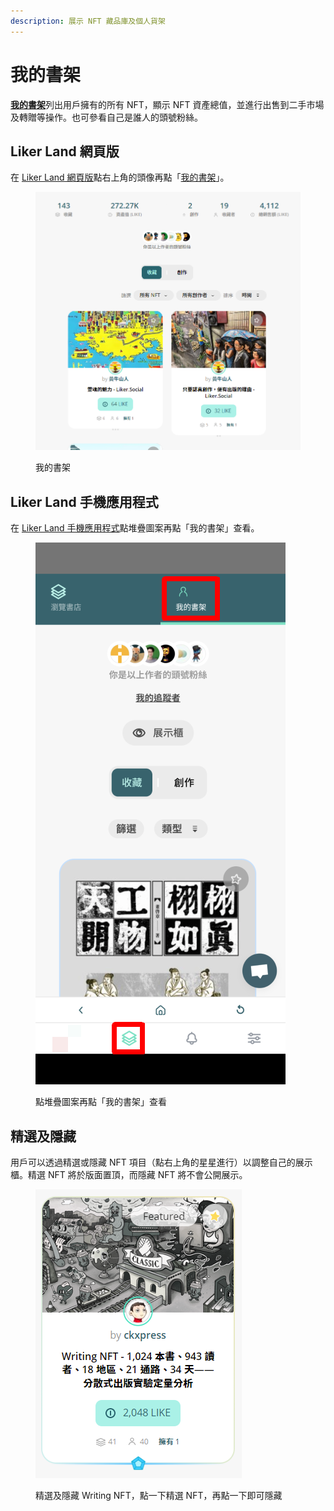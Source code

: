 ```yaml
---
description: 展示 NFT 藏品庫及個人貨架
---
```


# 我的書架

[**我的書架**](https://liker.land/dashboard)列出用戶擁有的所有 NFT，顯示 NFT 資產總值，並進行出售到二手市場及轉贈等操作。也可參看自己是誰人的頭號粉絲。

## Liker Land 網頁版

在 [Liker Land 網頁版](https://liker.land/)點右上角的頭像再點「[我的書架](https://liker.land/dashboard)」。

<figure><img src="../../.gitbook/assets/My Dashboard.png" alt=""><figcaption><p>我的書架</p></figcaption></figure>

## Liker Land 手機應用程式

在 [Liker Land 手機應用程式](../../user-guide/liker-land/download.md)點堆疊圖案再點「我的書架」查看。

<figure><img src="../../.gitbook/assets/Liker Land app Writing NFT 2.png" alt=""><figcaption><p>點堆疊圖案再點「我的書架」查看</p></figcaption></figure>

## 精選及隱藏

用戶可以透過精選或隱藏 NFT 項目（點右上角的星星進行）以調整自己的展示櫃。精選 NFT 將於版面置頂，而隱藏 NFT 將不會公開展示。

<figure><img src="../../.gitbook/assets/Featured NFT.png" alt=""><figcaption><p>精選及隱藏 Writing NFT，點一下精選 NFT，再點一下即可隱藏</p></figcaption></figure>
